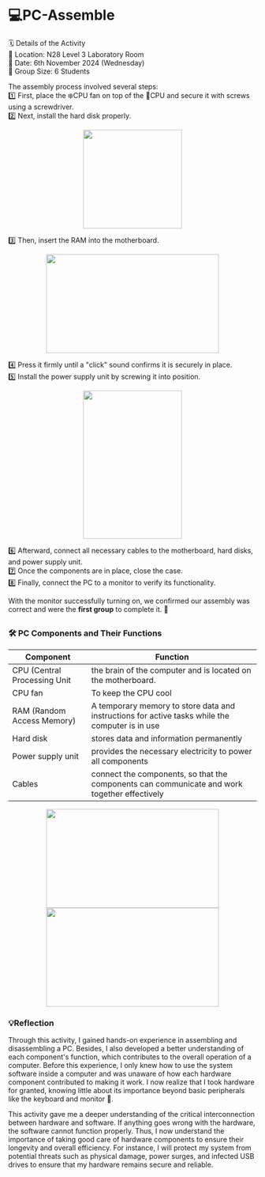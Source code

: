 # 💻PC-Assemble

🗓️ Details of the Activity<br>
📍 Location: N28 Level 3 Laboratory Room<br>
📅 Date: 6th November 2024 (Wednesday)<br>
👥 Group Size: 6 Students


The assembly process involved several steps: <br>
1️⃣ First, place the ❄️CPU fan on top of the 🧠CPU and secure it with screws using a screwdriver.<br> 
2️⃣ Next, install the hard disk properly.   
<p align="center">
  <img src = "https://github.com/user-attachments/assets/0989366a-87b6-4990-8319-6209d4c71abd" width="200" height="200"/>
</p>

3️⃣ Then, insert the RAM into the motherboard.
<p align="center">
<img src = "https://github.com/user-attachments/assets/8afa0491-b463-4ea4-ab02-de2309c10787" width="350" height="200"/>

4️⃣ Press it firmly until a "click" sound confirms it is securely in place. <br>
5️⃣ Install the power supply unit by screwing it into position.
<p align="center">
<img src = "https://github.com/user-attachments/assets/de02c317-11fe-4d84-9fcb-7994e59413cb" width="200" height="300"/>

6️⃣ Afterward, connect all necessary cables to the motherboard, hard disks, and power supply unit. <br>
7️⃣ Once the components are in place, close the case. <br>
8️⃣ Finally, connect the PC to a monitor to verify its functionality.<br>

With the monitor successfully turning on, we confirmed our assembly was correct and were the **first group** to complete it. 🎉

##

<h3>🛠️ PC Components and Their Functions</h3>

|Component | Function|
| ------------- | ------------- |
| CPU (Central Processing Unit  | the brain of the computer and is located on the motherboard.  |
| CPU fan  | To keep the CPU cool  |
| RAM (Random Access Memory)  | A temporary memory to store data and instructions for active tasks while the computer is in use  |
| Hard disk  | stores data and information permanently  |
| Power supply unit  | provides the necessary electricity to power all components |
| Cables  | connect the components, so that the components can communicate and work together effectively  |
<p align="center">
  <img src = "https://github.com/user-attachments/assets/a997c1dd-6b37-4380-8931-d421fd501169" width="350" height="200"/>
  <img src = "https://github.com/user-attachments/assets/ba3d5bc6-68c8-4249-a24c-39a1f7f9ea66" width="350" height="200"/>
</p>

<h3>💡Reflection</h3>

Through this activity, I gained hands-on experience in assembling and disassembling a PC. Besides, I also developed a better understanding of each component's function, which contributes to the overall operation of a computer. Before this experience, I only knew how to use the system software inside a computer and was unaware of how each hardware component contributed to making it work. I now realize that I took hardware for granted, knowing little about its importance beyond basic peripherals like the keyboard and monitor 🤔.

This activity gave me a deeper understanding of the critical interconnection between hardware and software. If anything goes wrong with the hardware, the software cannot function properly. Thus, I now understand the importance of taking good care of hardware components to ensure their longevity and overall efficiency. For instance, I will protect my system from potential threats such as physical damage, power surges, and infected USB drives to ensure that my hardware remains secure and reliable.


